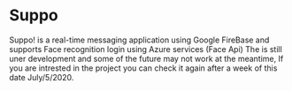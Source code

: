 # Suppo
Suppo! is a real-time messaging application using Google FireBase and supports Face recognition login using Azure services (Face Api)
The is still uner development and some of the future may not work at the meantime,
If you are intrested in the project you can check it again after a week of this date July/5/2020.

